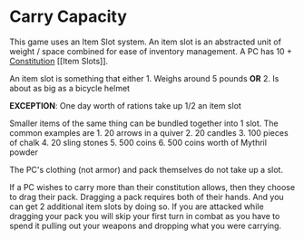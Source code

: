 # Carry Capacity

This game uses an Item Slot system. An item slot is an abstracted unit of weight / space combined for ease of inventory management. A PC has 10 + [Constitution](../Chosen%20Statistics/Constitution.md) [[Item Slots]]. 

An item slot is something that either 
	1. Weighs around 5 pounds **OR** 
	2. Is about as big as a bicycle helmet 

**EXCEPTION**: One day worth of rations take up 1/2 an item slot

Smaller items of the same thing can be bundled together into 1 slot. The common examples are
	1. 20 arrows in a quiver
	2. 20 candles
	3. 100 pieces of chalk
	4. 20 sling stones
	5. 500 coins
	6. 500 coins worth of Mythril powder

The PC's clothing (not armor) and pack themselves do not take up a slot.

If a PC wishes to carry more than their constitution allows, then they choose to drag their pack. Dragging a pack requires both of their hands. And you can get 2 additional item slots by doing so. If you are attacked while dragging your pack you will skip your first turn in combat as you have to spend it pulling out your weapons and dropping what you were carrying.